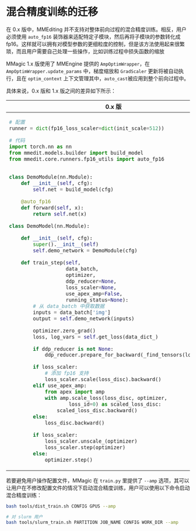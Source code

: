 # 混合精度训练的迁移

在 0.x 版中，MMEditing 并不支持对整体前向过程的混合精度训练。相反，用户必须使用 `auto_fp16` 装饰器来适配特定子模块，然后再将子模块的参数转化成 fp16。这样就可以拥有对模型参数的更细粒度的控制，但是该方法使用起来很繁琐，而且用户需要自己处理一些操作，比如训练过程中损失函数的缩放

MMagic 1.x 版使用了 MMEngine 提供的  `AmpOptimWrapper`，在 `AmpOptimWrapper.update_params` 中，梯度缩放和 `GradScaler` 更新将被自动执行，且在 `optim_context` 上下文管理其中，`auto_cast`被应用到整个前向过程中。

具体来说，0.x 版和 1.x 版之间的差异如下所示：

<table class="docutils">
<thead>
  <tr>
    <th> 0.x 版 </th>
    <th> 1.x 版 </th>
  </tr>
</thead>
<tbody>
<tr>
<td valign="top">

```python
# 配置
runner = dict(fp16_loss_scaler=dict(init_scale=512))
```

```python
# 代码
import torch.nn as nn
from mmedit.models.builder import build_model
from mmedit.core.runners.fp16_utils import auto_fp16


class DemoModule(nn.Module):
    def __init__(self, cfg):
        self.net = build_model(cfg)

    @auto_fp16
    def forward(self, x):
        return self.net(x)

class DemoModel(nn.Module):

    def __init__(self, cfg):
        super().__init__(self)
        self.demo_network = DemoModule(cfg)

    def train_step(self,
                   data_batch,
                   optimizer,
                   ddp_reducer=None,
                   loss_scaler=None,
                   use_apex_amp=False,
                   running_status=None):
        # 从 data_batch 中获取数据
        inputs = data_batch['img']
        output = self.demo_network(inputs)

        optimizer.zero_grad()
        loss, log_vars = self.get_loss(data_dict_)

        if ddp_reducer is not None:
            ddp_reducer.prepare_for_backward(_find_tensors(loss_disc))

        if loss_scaler:
            # 添加 fp16 支持
            loss_scaler.scale(loss_disc).backward()
        elif use_apex_amp:
            from apex import amp
            with amp.scale_loss(loss_disc, optimizer,
                    loss_id=0) as scaled_loss_disc:
                scaled_loss_disc.backward()
        else:
            loss_disc.backward()

        if loss_scaler:
            loss_scaler.unscale_(optimizer)
            loss_scaler.step(optimizer)
        else:
            optimizer.step()
```

</td>

<td valign="top">

```python
# 配置
optim_wrapper = dict(
    constructor='OptimWrapperConstructor',
    generator=dict(
        accumulative_counts=8,
        optimizer=dict(type='Adam', lr=0.0001, betas=(0.0, 0.999), eps=1e-06),
        type='AmpOptimWrapper',  # 使用 amp 封装器
        loss_scale='dynamic'),
    discriminator=dict(
        accumulative_counts=8,
        optimizer=dict(type='Adam', lr=0.0004, betas=(0.0, 0.999), eps=1e-06),
        type='AmpOptimWrapper',  # 使用 amp 封装器
        loss_scale='dynamic'))
```

```python
# 代码
import torch.nn as nn
from mmagic.registry import MODULES
from mmengine.model import BaseModel


class DemoModule(nn.Module):
    def __init__(self, cfg):
        self.net = MODULES.build(cfg)

    def forward(self, x):
        return self.net(x)

class DemoModel(BaseModel):
    def __init__(self, cfg):
        super().__init__(self)
        self.demo_network = DemoModule(cfg)

    def train_step(self, data, optim_wrapper):
        # 从 data_batch 中获取数据
        data = self.data_preprocessor(data, True)
        inputs = data['inputs']

        with optim_wrapper.optim_context(self.discriminator):
            output = self.demo_network(inputs)
        loss_dict = self.get_loss(output)
        # 使用 `BaseModel` 提供的 parse_loss
        loss, log_vars = self.parse_loss(loss_dict)
        optimizer_wrapper.update_params(loss)

        return log_vars
```

</td>

</tr>
</tbody>
</table>

若要避免用户操作配置文件，MMagic 在 `train.py` 里提供了 `--amp` 选项，其可以让用户在不修改配置文件的情况下启动混合精度训练，用户可以使用以下命令启动混合精度训练：

```bash
bash tools/dist_train.sh CONFIG GPUS --amp

# 对 slurm 用户
bash tools/slurm_train.sh PARTITION JOB_NAME CONFIG WORK_DIR --amp
```
